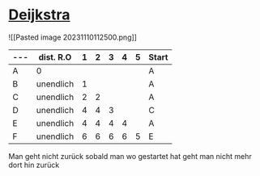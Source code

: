 # [Deijkstra](https://de.wikipedia.org/wiki/Dijkstra-Algorithmus)


![[Pasted image 20231110112500.png]]

| --- | dist. R.O | 1   | 2   | 3   | 4   | 5   | Start |
| --- | --------- | --- | --- | --- | --- | --- | ----- |
| A   | 0         |     |     |     |     |     | A     |
| B   | unendlich | 1   |     |     |     |     | A     |
| C   | unendlich | 2   | 2   |     |     |     | A     |
| D   | unendlich | 4   | 4   | 3   |     |     | C     |
| E   | unendlich | 4   | 4   | 4   | 4   |     | A     |
| F   | unendlich | 6   | 6   | 6   | 6   | 5   | E     |


Man geht nicht zurück sobald man wo gestartet hat geht man nicht mehr dort hin zurück